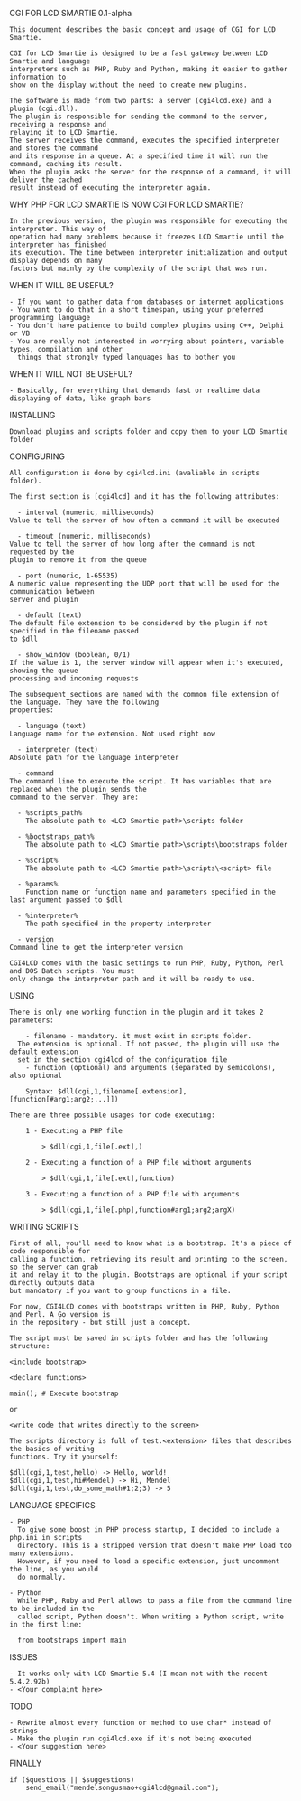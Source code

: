 CGI FOR LCD SMARTIE 0.1-alpha

    This document describes the basic concept and usage of CGI for LCD Smartie.

    CGI for LCD Smartie is designed to be a fast gateway between LCD Smartie and language 
    interpreters such as PHP, Ruby and Python, making it easier to gather information to 
    show on the display without the need to create new plugins.

    The software is made from two parts: a server (cgi4lcd.exe) and a plugin (cgi.dll).
    The plugin is responsible for sending the command to the server, receiving a response and
    relaying it to LCD Smartie.
    The server receives the command, executes the specified interpreter and stores the command 
    and its response in a queue. At a specified time it will run the command, caching its result. 
    When the plugin asks the server for the response of a command, it will deliver the cached 
    result instead of executing the interpreter again.

WHY PHP FOR LCD SMARTIE IS NOW CGI FOR LCD SMARTIE?

    In the previous version, the plugin was responsible for executing the interpreter. This way of 
    operation had many problems because it freezes LCD Smartie until the interpreter has finished 
    its execution. The time between interpreter initialization and output display depends on many 
    factors but mainly by the complexity of the script that was run.

WHEN IT WILL BE USEFUL?

    - If you want to gather data from databases or internet applications
    - You want to do that in a short timespan, using your preferred programming language
    - You don't have patience to build complex plugins using C++, Delphi or VB
    - You are really not interested in worrying about pointers, variable types, compilation and other 
      things that strongly typed languages has to bother you

WHEN IT WILL NOT BE USEFUL?

    - Basically, for everything that demands fast or realtime data displaying of data, like graph bars

INSTALLING

    Download plugins and scripts folder and copy them to your LCD Smartie folder

CONFIGURING

    All configuration is done by cgi4lcd.ini (avaliable in scripts folder).

    The first section is [cgi4lcd] and it has the following attributes:
    
      - interval (numeric, milliseconds)
	Value to tell the server of how often a command it will be executed

      - timeout (numeric, milliseconds)
	Value to tell the server of how long after the command is not requested by the
	plugin to remove it from the queue

      - port (numeric, 1-65535)
	A numeric value representing the UDP port that will be used for the communication between
	server and plugin

      - default (text)
	The default file extension to be considered by the plugin if not specified in the filename passed
	to $dll

      - show_window (boolean, 0/1)
	If the value is 1, the server window will appear when it's executed, showing the queue
	processing and incoming requests

    The subsequent sections are named with the common file extension of the language. They have the following
    properties:

      - language (text)
	Language name for the extension. Not used right now

      - interpreter (text)
	Absolute path for the language interpreter

      - command
	The command line to execute the script. It has variables that are replaced when the plugin sends the
	command to the server. They are:

	  - %scripts_path%
	    The absolute path to <LCD Smartie path>\scripts folder

	  - %bootstraps_path%
	    The absolute path to <LCD Smartie path>\scripts\bootstraps folder

	  - %script%
	    The absolute path to <LCD Smartie path>\scripts\<script> file

	  - %params%
	    Function name or function name and parameters specified in the last argument passed to $dll

	  - %interpreter%
	    The path specified in the property interpreter

      - version
	Command line to get the interpreter version

    CGI4LCD comes with the basic settings to run PHP, Ruby, Python, Perl and DOS Batch scripts. You must
    only change the interpreter path and it will be ready to use.

USING

    There is only one working function in the plugin and it takes 2 parameters:

        - filename - mandatory. it must exist in scripts folder.
	  The extension is optional. If not passed, the plugin will use the default extension
	  set in the section cgi4lcd of the configuration file
        - function (optional) and arguments (separated by semicolons), also optional

        Syntax: $dll(cgi,1,filename[.extension],[function[#arg1;arg2;...]])

    There are three possible usages for code executing:

        1 - Executing a PHP file

            > $dll(cgi,1,file[.ext],)

        2 - Executing a function of a PHP file without arguments

            > $dll(cgi,1,file[.ext],function)

        3 - Executing a function of a PHP file with arguments

            > $dll(cgi,1,file[.php],function#arg1;arg2;argX)

WRITING SCRIPTS

    First of all, you'll need to know what is a bootstrap. It's a piece of code responsible for
    calling a function, retrieving its result and printing to the screen, so the server can grab
    it and relay it to the plugin. Bootstraps are optional if your script directly outputs data 
    but mandatory if you want to group functions in a file.

    For now, CGI4LCD comes with bootstraps written in PHP, Ruby, Python and Perl. A Go version is
    in the repository - but still just a concept.

    The script must be saved in scripts folder and has the following structure:

	<include bootstrap>
	
	<declare functions>

	main(); # Execute bootstrap

    or

	<write code that writes directly to the screen>

    The scripts directory is full of test.<extension> files that describes the basics of writing 
    functions. Try it yourself:

    $dll(cgi,1,test,hello) -> Hello, world!
    $dll(cgi,1,test,hi#Mendel) -> Hi, Mendel
    $dll(cgi,1,test,do_some_math#1;2;3) -> 5

LANGUAGE SPECIFICS

    - PHP
      To give some boost in PHP process startup, I decided to include a php.ini in scripts
      directory. This is a stripped version that doesn't make PHP load too many extensions.
      However, if you need to load a specific extension, just uncomment the line, as you would
      do normally.

    - Python
      While PHP, Ruby and Perl allows to pass a file from the command line to be included in the
      called script, Python doesn't. When writing a Python script, write in the first line:
  
	  from bootstraps import main

ISSUES

    - It works only with LCD Smartie 5.4 (I mean not with the recent 5.4.2.92b)
    - <Your complaint here>

TODO

    - Rewrite almost every function or method to use char* instead of strings
    - Make the plugin run cgi4lcd.exe if it's not being executed
    - <Your suggestion here>

FINALLY

    if ($questions || $suggestions)
        send_email("mendelsongusmao+cgi4lcd@gmail.com");